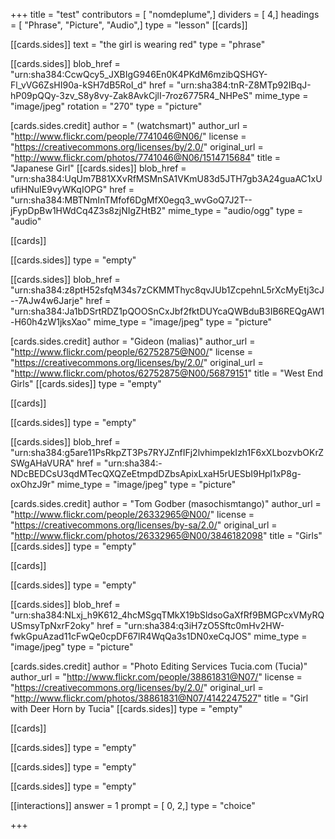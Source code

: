 +++
title = "test"
contributors = [ "nomdeplume",]
dividers = [ 4,]
headings = [ "Phrase", "Picture", "Audio",]
type = "lesson"
[[cards]]

[[cards.sides]]
text = "the girl is wearing red"
type = "phrase"

[[cards.sides]]
blob_href = "urn:sha384:CcwQcy5_JXBIgG946En0K4PKdM6mzibQSHGY-Fl_vVG6ZsHI90a-kSH7dB5RoI_d"
href = "urn:sha384:tnR-Z8MTp92IBqJ-hP09pQQy-3zv_S8y8vy-Zak8AvkCjlI-7roz6775R4_NHPeS"
mime_type = "image/jpeg"
rotation = "270"
type = "picture"

[cards.sides.credit]
author = " (watchsmart)"
author_url = "http://www.flickr.com/people/7741046@N06/"
license = "https://creativecommons.org/licenses/by/2.0/"
original_url = "http://www.flickr.com/photos/7741046@N06/1514715684"
title = "Japanese Girl"
[[cards.sides]]
blob_href = "urn:sha384:UqUm7B81XXvRfMSMnSA1VKmU83d5JTH7gb3A24guaAC1xUufiHNuIE9vyWKqIOPG"
href = "urn:sha384:MBTNmInTMfof6DgMfX0egq3_wvGoQ7J2T--jFypDpBw1HWdCq4Z3s8zjNIgZHtB2"
mime_type = "audio/ogg"
type = "audio"

[[cards]]

[[cards.sides]]
type = "empty"

[[cards.sides]]
blob_href = "urn:sha384:z8ptH52sfqM34s7zCKMMThyc8qvJUb1ZcpehnL5rXcMyEtj3cJ--7AJw4w6Jarje"
href = "urn:sha384:Ja1bDSrtRDZ1pQOOSnCxJbf2fktDUYcaQWBduB3IB6REQgAW1-H60h4zW1jksXao"
mime_type = "image/jpeg"
type = "picture"

[cards.sides.credit]
author = "Gideon (malias)"
author_url = "http://www.flickr.com/people/62752875@N00/"
license = "https://creativecommons.org/licenses/by/2.0/"
original_url = "http://www.flickr.com/photos/62752875@N00/56879151"
title = "West End Girls"
[[cards.sides]]
type = "empty"

[[cards]]

[[cards.sides]]
type = "empty"

[[cards.sides]]
blob_href = "urn:sha384:g5are11PsRkpZT3Ps7RYJZnfIFj2lvhimpekIzh1F6xXLbozvbOKrZSWgAHaVURA"
href = "urn:sha384:-NDcBEDCsU3qdMTecQXQZeEtmpdDZbsApixLxaH5rUESbI9Hpl1xP8g-oxOhzJ9r"
mime_type = "image/jpeg"
type = "picture"

[cards.sides.credit]
author = "Tom Godber (masochismtango)"
author_url = "http://www.flickr.com/people/26332965@N00/"
license = "https://creativecommons.org/licenses/by-sa/2.0/"
original_url = "http://www.flickr.com/photos/26332965@N00/3846182098"
title = "Girls"
[[cards.sides]]
type = "empty"

[[cards]]

[[cards.sides]]
type = "empty"

[[cards.sides]]
blob_href = "urn:sha384:NLxj_h9K612_4hcMSgqTMkX19bSldsoGaXfRf9BMGPcxVMyRQUSmsyTpNxrF2oky"
href = "urn:sha384:q3iH7zO5Sftc0mHv2HW-fwkGpuAzad11cFwQe0cpDF67lR4WqQa3s1DN0xeCqJOS"
mime_type = "image/jpeg"
type = "picture"

[cards.sides.credit]
author = "Photo Editing Services Tucia.com (Tucia)"
author_url = "http://www.flickr.com/people/38861831@N07/"
license = "https://creativecommons.org/licenses/by/2.0/"
original_url = "http://www.flickr.com/photos/38861831@N07/4142247527"
title = "Girl with Deer Horn by Tucia"
[[cards.sides]]
type = "empty"

[[cards]]

[[cards.sides]]
type = "empty"

[[cards.sides]]
type = "empty"

[[cards.sides]]
type = "empty"

[[interactions]]
answer = 1
prompt = [ 0, 2,]
type = "choice"

+++
